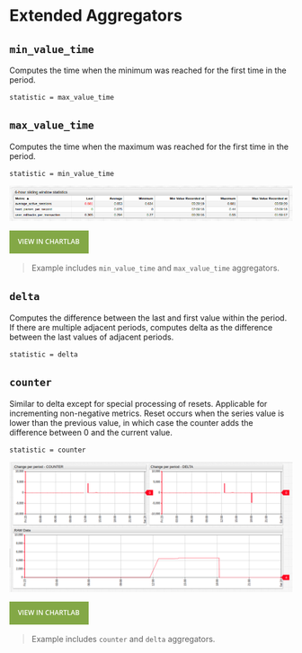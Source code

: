 # Extended Aggregators

## `min_value_time`

Computes the time when the minimum was reached for the first time in the period.

```ls
statistic = max_value_time
```

## `max_value_time`

Computes the time when the maximum was reached for the first time in the period.

```ls
statistic = min_value_time
```

![](./images/min-max-value-time.png)

[![](./images/button.png)](https://apps.axibase.com/chartlab/37cbde3d/8/)

> Example includes `min_value_time` and `max_value_time` aggregators.

## `delta`

Computes the difference between the last and first value within the period. If there are multiple adjacent periods, computes delta as the difference between the last values of adjacent periods.

```ls
statistic = delta
```

## `counter`

Similar to delta except for special processing of resets. Applicable for incrementing non-negative metrics. Reset occurs when the series value is lower than the previous value, in which case the counter adds the difference between 0 and the current value.

```ls
statistic = counter
```

![](./images/counter-delta.png)

[![](./images/button.png)](https://apps.axibase.com/chartlab/021e9dca)

> Example includes `counter` and `delta` aggregators.